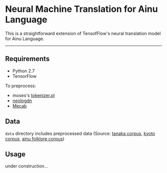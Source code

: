 # Neural Machine Translation for Ainu Language


This is a straightforward extension of TensofFlow's neural translation model for Ainu Language.

---

## Requirements

- Python 2.7
- TensorFlow

To preprocess:

- moses's [tokenizer.pl](https://github.com/moses-smt/mosesdecoder/blob/master/scripts/tokenizer/tokenizer.perl)
- [neologdn](https://github.com/ikegami-yukino/neologdn)
- [Mecab](http://taku910.github.io/mecab/)

## Data
`data` directory includes preprocessed data 
(Source: [tanaka corpus](http://www.edrdg.org/wiki/index.php/Tanaka_Corpus),
 [kyoto corpus](http://www.phontron.com/kftt/), 
 [ainu folklore corpus](http://ainucorpus.ninjal.ac.jp/corpus/en/))

## Usage
under construction...

